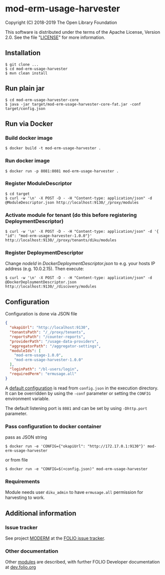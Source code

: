 # mod-erm-usage-harvester

Copyright (C) 2018-2019 The Open Library Foundation

This software is distributed under the terms of the Apache License,
Version 2.0. See the file "[LICENSE](LICENSE)" for more information.


## Installation

```
$ git clone ...
$ cd mod-erm-usage-harvester
$ mvn clean install
```

## Run plain jar

```
$ cd mod-erm-usage-harvester-core
$ java -jar target/mod-erm-usage-harvester-core-fat.jar -conf target/config.json
```

## Run via Docker

### Build docker image
```
$ docker build -t mod-erm-usage-harvester .
```

### Run docker image
```
$ docker run -p 8081:8081 mod-erm-usage-harvester .
```

### Register ModuleDescriptor

```
$ cd target
$ curl -w '\n' -X POST -D - -H "Content-type: application/json" -d @ModuleDescriptor.json http://localhost:9130/_/proxy/modules
```

### Activate module for tenant (do this before registering DeploymentDescriptor)

```
$ curl -w '\n' -X POST -D - -H "Content-type: application/json" -d '{ "id": "mod-erm-usage-harvester-1.0.0"}' http://localhost:9130/_/proxy/tenants/diku/modules
```

### Register DeploymentDescriptor

Change _nodeId_ in _DockerDeploymentDescriptor.json_ to e.g. your hosts IP address (e.g. 10.0.2.15). Then execute:

```
$ curl -w '\n' -X POST -D - -H "Content-type: application/json" -d @DockerDeploymentDescriptor.json http://localhost:9130/_/discovery/modules
```

## Configuration
Configuration is done via JSON file
```json
{
  "okapiUrl": "http://localhost:9130",
  "tenantsPath": "/_/proxy/tenants",
  "reportsPath": "/counter-reports",
  "providerPath": "/usage-data-providers",
  "aggregatorPath": "/aggregator-settings",
  "moduleIds": [
    "mod-erm-usage-1.0.0",
    "mod-erm-usage-harvester-1.0.0"
  ],
  "loginPath": "/bl-users/login",
  "requiredPerm": "ermusage.all"
}
```
A [default configuration](mod-erm-usage-harvester-core/config-template.json) is read from `config.json` in the execution directory. It can be overridden by using the `-conf` parameter or setting the `CONFIG` environment variable.

The default listening port is `8081` and can be set by using `-Dhttp.port` parameter.

### Pass configuration to docker container

pass as JSON string
```
$ docker run -e 'CONFIG={"okapiUrl": "http://172.17.0.1:9130"}' mod-erm-usage-harvester
```

or from file
```
$ docker run -e "CONFIG=$(<config.json)" mod-erm-usage-harvester
```

### Requirements

Module needs user `diku_admin` to have `ermusage.all` permission for harvesting to work.

## Additional information

### Issue tracker

See project [MODERM](https://issues.folio.org/browse/MODERM)
at the [FOLIO issue tracker](https://dev.folio.org/guidelines/issue-tracker).

### Other documentation

Other [modules](https://dev.folio.org/source-code/#server-side) are described,
with further FOLIO Developer documentation at [dev.folio.org](https://dev.folio.org/)

